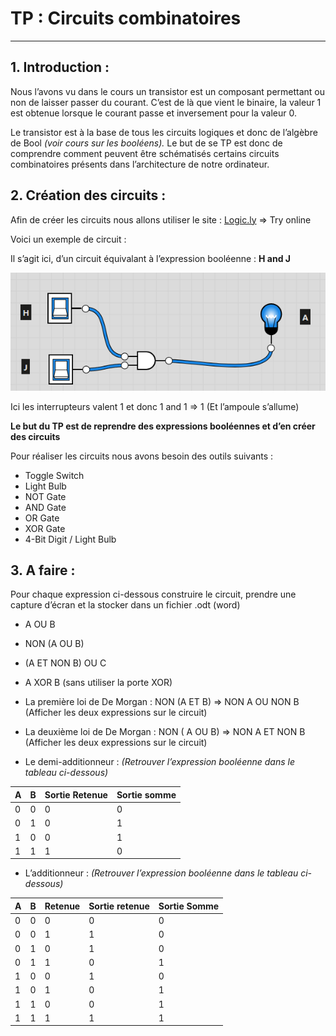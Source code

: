 # TP : Circuits combinatoires

------

## 1. Introduction :

Nous l’avons vu dans le cours un transistor est un composant permettant ou non de laisser passer du courant. C’est de là que vient le binaire, la valeur 1 est obtenue lorsque le courant passe et inversement pour la valeur 0. 

Le transistor est à la base de tous les circuits logiques et donc de l’algèbre de Bool *(voir cours sur les booléens).* Le but de se TP est donc de comprendre comment peuvent être schématisés certains circuits combinatoires présents dans l’architecture de notre ordinateur.

## 2. Création des circuits :

Afin de créer les circuits nous allons utiliser le site : [Logic.ly](http://Logic.ly) => Try online

Voici un exemple de circuit : 

Il s’agit ici, d’un circuit équivalant à l’expression booléenne : **H and J** 

![A_AND_B.png](Images/A_AND_B.png)

Ici les interrupteurs valent 1 et donc 1 and 1 ⇒ 1 (Et l’ampoule s’allume)

**Le but du TP est de reprendre des expressions booléennes et d’en créer des circuits** 


Pour réaliser les circuits nous avons besoin des outils suivants : 
- Toggle Switch
- Light Bulb
- NOT Gate
- AND Gate
- OR Gate
- XOR Gate
- 4-Bit Digit / Light Bulb

## 3. A faire :

Pour chaque expression ci-dessous construire le circuit, prendre une capture d’écran et la stocker dans un fichier .odt (word)

- A OU B
- NON (A OU B)
- (A ET NON B) OU C
- A XOR B (sans utiliser la porte XOR)
- La première loi de De Morgan : NON (A ET B) ⇒ NON A OU NON B (Afficher les deux expressions sur le circuit)
- La deuxième loi de De Morgan : NON ( A OU B) ⇒ NON A ET NON B (Afficher les deux expressions sur le circuit)

- Le demi-additionneur : *(Retrouver l’expression booléenne dans le tableau ci-dessous)*

| A | B | Sortie Retenue | Sortie somme |
| --- | --- | --- | --- |
| 0 | 0 | 0 | 0 |
| 0 | 1 | 0 | 1 |
| 1 | 0 | 0 | 1 |
| 1 | 1 | 1 | 0 |
- L’additionneur : *(Retrouver l’expression booléenne dans le tableau ci-dessous)*

| A | B | Retenue | Sortie retenue | Sortie Somme |
| --- | --- | --- | --- | --- |
| 0 | 0 | 0 | 0 | 0 |
| 0 | 0 | 1 | 1 | 0 |
| 0 | 1 | 0 | 1 | 0 |
| 0 | 1 | 1 | 0 | 1 |
| 1 | 0 | 0 | 1 | 0 |
| 1 | 0 | 1 | 0 | 1 |
| 1 | 1 | 0 | 0 | 1 |
| 1 | 1 | 1 | 1 | 1 |